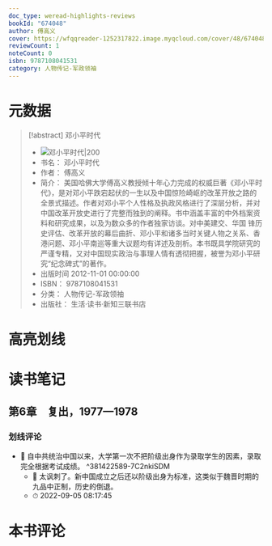 ```yaml
---
doc_type: weread-highlights-reviews
bookId: "674048"
author: 傅高义
cover: https://wfqqreader-1252317822.image.myqcloud.com/cover/48/674048/t7_674048.jpg
reviewCount: 1
noteCount: 0
isbn: 9787108041531
category: 人物传记-军政领袖
---
```

# 元数据
> [!abstract] 邓小平时代
> - ![ 邓小平时代|200](https://wfqqreader-1252317822.image.myqcloud.com/cover/48/674048/t7_674048.jpg)
> - 书名： 邓小平时代
> - 作者： 傅高义
> - 简介： 美国哈佛大学傅高义教授倾十年心力完成的权威巨著《邓小平时代》，是对邓小平跌宕起伏的一生以及中国惊险崎岖的改革开放之路的全景式描述。作者对邓小平个人性格及执政风格进行了深层分析，并对中国改革开放史进行了完整而独到的阐释。书中涵盖丰富的中外档案资料和研究成果，以及为数众多的作者独家访谈。对中美建交、华国 锋历史评估、改革开放的幕后曲折、邓小平和诸多当时关键人物之关系、香港问题、邓小平南巡等重大议题均有详述及剖析。本书既具学院研究的严谨专精，又对中国现实政治与事理人情有透彻把握，被誉为邓小平研究“纪念碑式”的著作。
> - 出版时间 2012-11-01 00:00:00
> - ISBN： 9787108041531
> - 分类： 人物传记-军政领袖
> - 出版社： 生活·读书·新知三联书店

# 高亮划线

# 读书笔记

## 第6章　复出，1977—1978

### 划线评论
- 📌 自中共统治中国以来，大学第一次不把阶级出身作为录取学生的因素，录取完全根据考试成绩。  ^381422589-7C2nkiSDM
    - 💭 太讽刺了。新中国成立之后还以阶级出身为标准，这类似于魏晋时期的九品中正制，历史的倒退。
    - ⏱ 2022-09-05 08:17:45
   
# 本书评论
